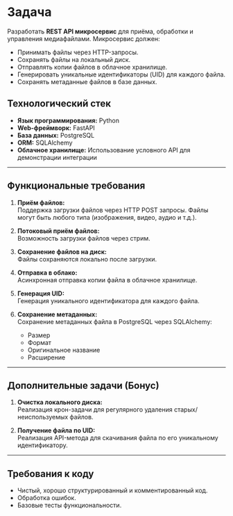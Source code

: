 # Задача

Разработать **REST API микросервис** для приёма, обработки и управления медиафайлами. Микросервис должен:

- Принимать файлы через HTTP-запросы.
- Сохранять файлы на локальный диск.
- Отправлять копии файлов в облачное хранилище.
- Генерировать уникальные идентификаторы (UID) для каждого файла.
- Сохранять метаданные файлов в базе данных.

## Технологический стек

- **Язык программирования:** Python
- **Web-фреймворк:** FastAPI
- **База данных:** PostgreSQL
- **ORM:** SQLAlchemy
- **Облачное хранилище:** Использование условного API для демонстрации интеграции

---

## Функциональные требования

1. **Приём файлов:**  
   Поддержка загрузки файлов через HTTP POST запросы. Файлы могут быть любого типа (изображения, видео, аудио и т.д.).

2. **Потоковый приём файлов:**  
   Возможность загрузки файлов через стрим.

3. **Сохранение файлов на диск:**  
   Файлы сохраняются локально после загрузки.

4. **Отправка в облако:**  
   Асинхронная отправка копии файла в облачное хранилище.

5. **Генерация UID:**  
   Генерация уникального идентификатора для каждого файла.

6. **Сохранение метаданных:**  
   Сохранение метаданных файла в PostgreSQL через SQLAlchemy:  
   - Размер
   - Формат
   - Оригинальное название
   - Расширение

---

## Дополнительные задачи (Бонус)

1. **Очистка локального диска:**  
   Реализация крон-задачи для регулярного удаления старых/неиспользуемых файлов.

2. **Получение файла по UID:**  
   Реализация API-метода для скачивания файла по его уникальному идентификатору.

---

## Требования к коду

- Чистый, хорошо структурированный и комментированный код.
- Обработка ошибок.
- Базовые тесты функциональности.
